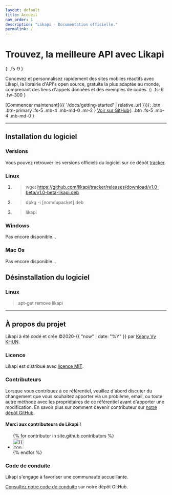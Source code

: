 ```yaml
---
layout: default
title: Accueil
nav_order: 1
description: "Likapi - Documentation officielle."
permalink: /
---
```


# Trouvez, la meilleure API avec Likapi
{: .fs-9 }

Concevez et personnalisez rapidement des sites mobiles réactifs avec Likapi, la librairie d'API's open source, gratuite la plus adaptée au monde, comprenant des liens d'appels données et des exemples de codes.
{: .fs-6 .fw-300 }

[Commencer maintenant]({{ '/docs/getting-started' | relative_url }}){: .btn .btn-primary .fs-5 .mb-4 .mb-md-0 .mr-2 } [Voir sur GitHub](https://github.com/likapi/docs){: .btn .fs-5 .mb-4 .mb-md-0 }

---

## Installation du logiciel

### Versions

Vous pouvez retrouver les versions officiels du logiciel sur ce dépôt [tracker](https://github.com/likapi/tracker/releases).

### Linux

1. > wget https://github.com/likapi/tracker/releases/download/v1.0-beta/v1.0-beta-likapi.deb
2. > dpkg -i [nomdupacket].deb
3. > likapi

### Windows

Pas encore disponible...

### Mac Os

Pas encore disponible...

## Désinstallation du logiciel

### Linux

> apt-get remove likapi

---

## À propos du projet

Likapi à été codé et crée  &copy;2020-{{ "now" | date: "%Y" }} par [Keany Vy KHUN](https://www.instagram.com/thisiskeanyvy/).

### Licence

Likapi est distribué avec [licence MIT](https://github.com/likapi/docs/blob/main/LICENSE).

### Contributeurs

Lorsque vous contribuez à ce référentiel, veuillez d'abord discuter du changement que vous souhaitez apporter via un problème,
email, ou toute autre méthode avec les propriétaires de ce référentiel avant d'apporter une modification. En savoir plus sur comment devenir contributeur sur [notre dépôt GitHub](https://github.com/likapi/docs#contributing).

#### Merci aux contributeurs de Likapi !

<ul class="list-style-none">
{% for contributor in site.github.contributors %}
  <li class="d-inline-block mr-1">
     <a href="{{ contributor.html_url }}"><img src="{{ contributor.avatar_url }}" width="32" height="32" alt="{{ contributor.login }}"/></a>
  </li>
{% endfor %}
</ul>

### Code de conduite

Likapi s'engage à favoriser une communauté accueillante.

[Consultez notre code de conduite](https://www.contributor-covenant.org/) sur notre dépôt GitHub.
